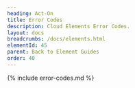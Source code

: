 ```yaml
---
heading: Act-On
title: Error Codes
description: Cloud Elements Error Codes.
layout: docs
breadcrumbs: /docs/elements.html
elementId: 45
parent: Back to Element Guides
order: 40
---
```


{% include error-codes.md %}
